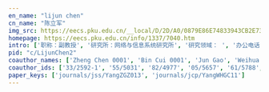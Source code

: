 ```yaml
---
en_name: "lijun chen"
cn_name: "陈立军"
img_src: https://eecs.pku.edu.cn/__local/D/2D/A0/0879E86E74833943CB2E732967E_9A3C38CC_BD6.vsb?e=.jpg
homepage: https://eecs.pku.edu.cn/info/1337/7040.htm
intro: ['职称：副教授', '研究所：网络与信息系统研究所', '研究领域： ', '办公电话：86-10-62765825', '电子邮件：ljchen@pku.edu.cn', '个人主页： ']
pid: "c/LijunChen2"
coauthor_names: ['Zheng Chen 0001', 'Bin Cui 0001', 'Jun Gao', 'Weihua Gong', 'Jian Hu', 'Decai Huang', 'Zhifeng Huang', 'Yang Lu', 'Shiwei Tang', 'Jing Wang', 'Pu Wang', 'Tengjiao Wang', 'Dongqing Yang', 'Liang Huai Yang', 'Hua-Jun Zeng', 'Jiakui Zhao', 'Jian Zhou']
coauthor_ids: ['33/2592-1', '55/5031', '82/4977', '05/5657', '61/5788', '17/3210', '31/10048', '16/6317', 't/ShiweiTang', '02/736', '15/4476', '39/1084', '65/661', '91/2840', '00/5879', '66/757', '97/97']
paper_keys: ['journals/jss/YangZGZ013', 'journals/jcp/YangWHGC11']
---
```

